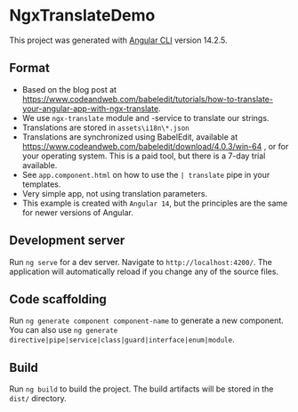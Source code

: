# NgxTranslateDemo

This project was generated with [Angular CLI](https://github.com/angular/angular-cli) version 14.2.5.

## Format

- Based on the blog post
  at https://www.codeandweb.com/babeledit/tutorials/how-to-translate-your-angular-app-with-ngx-translate.
- We use `ngx-translate` module and -service to translate our strings.
- Translations are stored in `assets\i18n\*.json`
- Translations are synchronized using BabelEdit, available at https://www.codeandweb.com/babeledit/download/4.0.3/win-64
  , or for your operating system. This is a paid tool, but there is a 7-day trial available.
- See `app.component.html` on how to use the `| translate` pipe in your templates.
- Very simple app, not using translation parameters.
- This example is created with `Angular 14`, but the principles are the same for newer versions of Angular.

## Development server

Run `ng serve` for a dev server. Navigate to `http://localhost:4200/`. The application will automatically reload if you
change any of the source files.

## Code scaffolding

Run `ng generate component component-name` to generate a new component. You can also
use `ng generate directive|pipe|service|class|guard|interface|enum|module`.

## Build

Run `ng build` to build the project. The build artifacts will be stored in the `dist/` directory.
